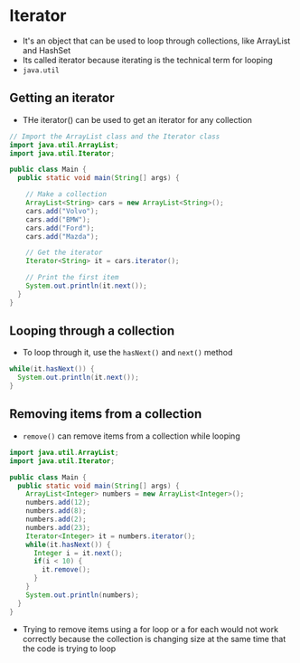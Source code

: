 # Iterator

- It's an object that can be used to loop through collections, like ArrayList and HashSet
- Its called iterator because iterating is the technical term for looping
- `java.util`

## Getting an iterator

- THe iterator() can be used to get an iterator for any collection

```java
// Import the ArrayList class and the Iterator class
import java.util.ArrayList;
import java.util.Iterator;

public class Main {
  public static void main(String[] args) {

    // Make a collection
    ArrayList<String> cars = new ArrayList<String>();
    cars.add("Volvo");
    cars.add("BMW");
    cars.add("Ford");
    cars.add("Mazda");

    // Get the iterator
    Iterator<String> it = cars.iterator();

    // Print the first item
    System.out.println(it.next());
  }
}
```

## Looping through a collection

- To loop through it, use the `hasNext()` and `next()` method

```java
while(it.hasNext()) {
  System.out.println(it.next());
}
```

## Removing items from a collection

- `remove()` can remove items from a collection while looping

```java
import java.util.ArrayList;
import java.util.Iterator;

public class Main {
  public static void main(String[] args) {
    ArrayList<Integer> numbers = new ArrayList<Integer>();
    numbers.add(12);
    numbers.add(8);
    numbers.add(2);
    numbers.add(23);
    Iterator<Integer> it = numbers.iterator();
    while(it.hasNext()) {
      Integer i = it.next();
      if(i < 10) {
        it.remove();
      }
    }
    System.out.println(numbers);
  }
}
```

- Trying to remove items using a for loop or a for each would not work correctly because the collection is changing size at the same time that the code is trying to loop
